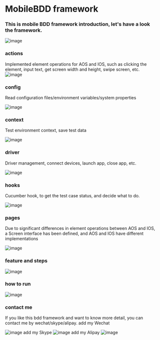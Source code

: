 # MobileBDD framework

### This is mobile BDD framework introduction, let's have a look the framework.

![image](https://github.com/user-attachments/assets/2f59774b-0ef9-44ac-9874-b0cb132649a6)


### actions
Implemented element operations for AOS and IOS, such as clicking the element, input text, get screen width and height, swipe screen, etc.
![image](https://github.com/user-attachments/assets/78cbd41b-6c48-4c6a-92be-9dd54577cb02)

### config
Read configuration files/environment variables/system properties

![image](https://github.com/user-attachments/assets/31e512ef-43a1-48b5-9fc6-b00bc66ace82)

### context
Test environment context, save test data

![image](https://github.com/user-attachments/assets/0e0fbd16-3dc8-46f6-9de5-addb53aff2ca)

### driver
Driver management, connect devices, launch app, close app, etc.

![image](https://github.com/user-attachments/assets/5d9fb8e1-853a-4384-a3f7-9948f42ff157)

### hooks
Cucumber hook, to get the test case status, and decide what to do.

![image](https://github.com/user-attachments/assets/dfcb6e5a-f595-4d48-a359-876a4e719a19)


### pages
Due to significant differences in element operations between AOS and IOS, a Screen interface has been defined, and AOS and IOS have different implementations
 
![image](https://github.com/user-attachments/assets/a5c97c79-3ad6-4ed0-9fc7-471623290920)

### feature and steps
![image](https://github.com/user-attachments/assets/f195900e-7857-4d87-b45d-23560fbc3a77)

### how to run
![image](https://github.com/user-attachments/assets/276e8c3a-d682-4939-b901-e58c0d3f1b46)

### contact me
If you like this bdd framework and want to know more detail, you can contact me by wechat/skype/alipay.
add my Wechat

![image](https://github.com/user-attachments/assets/e2299c0d-7ac4-4c83-b132-55acfa95dbc8)
add my Skype
![image](https://github.com/user-attachments/assets/48d4d39b-d825-4228-b1bd-83e39ef7dc71)
add my Alipay
![image](https://github.com/user-attachments/assets/425a36ba-0cb9-4a62-846d-3ac24391acd3)




